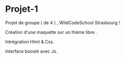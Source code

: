 # Projet-1
Projet de groupe ( de 4 ) , WildCodeSchool Strasbourg ! 

Création d'une maquette sur un thème libre . 

Intrégration Html & Css. 

Interface boosté avec Js. 


